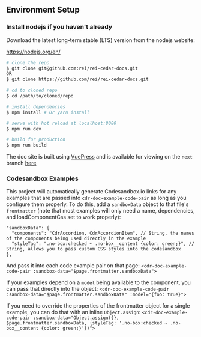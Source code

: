 ## Environment Setup

### Install nodejs if you haven't already
Download the latest long-term stable (LTS) version from the nodejs website:

https://nodejs.org/en/

``` bash
# clone the repo
$ git clone git@github.com:rei/rei-cedar-docs.git
OR
$ git clone https://github.com/rei/rei-cedar-docs.git

# cd to cloned repo
$ cd /path/to/cloned/repo

# install dependencies
$ npm install # Or yarn install

# serve with hot reload at localhost:8080
$ npm run dev

# build for production
$ npm run build
```

The doc site is built using [VuePress](https://vuepress.vuejs.org) and is available for viewing on the `next` branch [here](http://cedar-docs.rei-cloud.com/rei-cedar-docs/)

### Codesandbox Examples

This project will automatically generate Codesandbox.io links for any examples that are passed into `cdr-doc-example-code-pair` as long as you configure them properly. To do this, add a `sandboxData` object to that file's `frontmatter` (note that most examples will only need a name, dependencies, and loadComponentCss set to work properly):

```
"sandboxData": {
  "components": "CdrAccordion, CdrAccordionItem", // String, the names of the components being used directly in the example
  "styleTag": ".no-box:checked ~ .no-box__content {color: green;}", // String, allows you to pass custom CSS styles into the codesandbox 
},
```

And pass it into each code example pair on that page: `<cdr-doc-example-code-pair :sandbox-data="$page.frontmatter.sandboxData">`

If your examples depend on a `model` being available to the component, you can pass that directly into the object: `<cdr-doc-example-code-pair :sandbox-data="$page.frontmatter.sandboxData" :model="{foo: true}">`

If you need to override the properties of the frontmatter object for a single example, you can do that with an inline `Object.assign`: `<cdr-doc-example-code-pair :sandbox-data="Object.assign({}, $page.frontmatter.sandboxData, {styleTag: '.no-box:checked ~ .no-box__content {color: green;}'})">`

